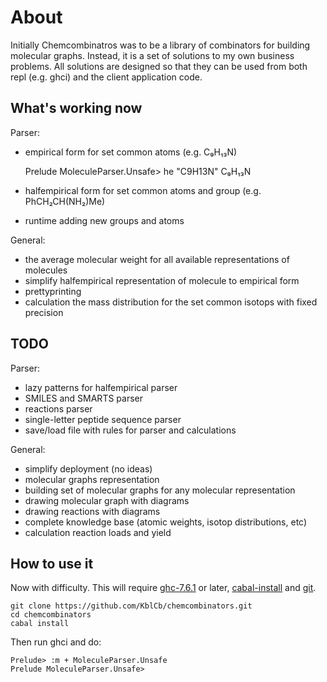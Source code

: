 About
=====

Initially Chemcombinatros was to be a library of combinators for building
molecular graphs. Instead, it is a set of solutions to my own business problems.
All solutions are designed so that they can be used from both repl (e.g. ghci)
and the client application code.


What's working now
------------------

Parser:
* empirical form for set common atoms (e.g. C₉H₁₃N)

    Prelude MoleculeParser.Unsafe> he "C9H13N"
    C₉H₁₃N

* halfempirical form for set common atoms and group (e.g. PhCH₂CH(NH₂)Me)
* runtime adding new groups and atoms

General:
* the average molecular weight for all available representations of molecules
* simplify halfempirical representation of molecule to empirical form
* prettyprinting
* calculation the mass distribution for the set common isotops with fixed
  precision


TODO
----

Parser:
* lazy patterns for halfempirical parser
* SMILES and SMARTS parser
* reactions parser
* single-letter peptide sequence parser
* save/load file with rules for parser and calculations

General:
* simplify deployment (no ideas)
* molecular graphs representation
* building set of molecular graphs for any molecular representation
* drawing molecular graph with diagrams
* drawing reactions with diagrams
* complete knowledge base (atomic weights, isotop distributions, etc)
* calculation reaction loads and yield


How to use it
-------------

Now with difficulty. This will require [ghc-7.6.1][1] or later, [cabal-install][2]
and [git][3].

    git clone https://github.com/KblCb/chemcombinators.git
    cd chemcombinators
    cabal install

Then run ghci and do:

    Prelude> :m + MoleculeParser.Unsafe
    Prelude MoleculeParser.Unsafe>

[1]: http://www.haskell.org/ghc/
[2]: http://hackage.haskell.org/trac/hackage/wiki/CabalInstall
[3]: http://git-scm.com/
